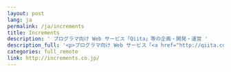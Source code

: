 ```yaml
---
layout: post
lang: ja
permalink: /ja/increments
title: Increments
description: ' プログラマ向け Web サービス「Qiita」等の企画・開発・運営 '
description_full: '<p>プログラマ向け Web サービス「<a href="http://qiita.com">Qiita</a>」等の企画・開発・運営</p>'
categories: full_remote
link: http://increments.co.jp/
---
```


